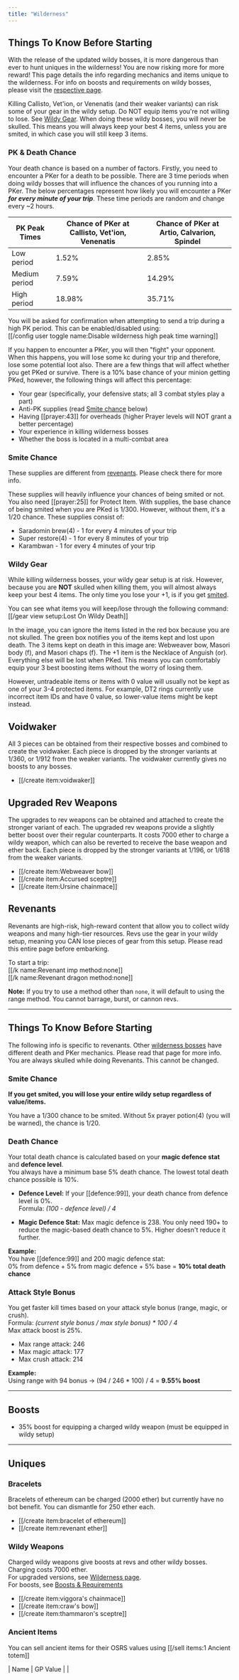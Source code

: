 ```yaml
---
title: "Wilderness"
---
```


## Things To Know Before Starting

With the release of the updated wildy bosses, it is more dangerous than ever to hunt uniques in the wilderness! You are now risking more for more reward! This page details the info regarding mechanics and items unique to the wilderness. For info on boosts and requirements on wildy bosses, please visit the [respective page](../boosts-and-requirements.md#callisto-vetion-venenatis-inc.-singles-versions).

Killing Callisto, Vet'ion, or Venenatis (and their weaker variants) can risk some of your gear in the wildy setup. Do NOT equip items you're not willing to lose. See [Wildy Gear](./#wildy-gear). When doing these wildy bosses, you will never be skulled. This means you will always keep your best 4 items, unless you are smited, in which case you will still keep 3 items.

### PK & Death Chance

Your death chance is based on a number of factors. Firstly, you need to encounter a PKer for a death to be possible. There are 3 time periods when doing wildy bosses that will influence the chances of you running into a PKer. The below percentages represent how likely you will encounter a PKer _**for every minute of your trip**_. These time periods are random and change every ~2 hours.

| PK Peak Times | Chance of PKer at Callisto, Vet'ion, Venenatis | Chance of PKer at Artio, Calvarion, Spindel |
| ------------- | ---------------------------------------------- | ------------------------------------------- |
| Low period    | 1.52%                                          | 2.85%                                       |
| Medium period | 7.59%                                          | 14.29%                                      |
| High period   | 18.98%                                         | 35.71%                                      |

You will be asked for confirmation when attempting to send a trip during a high PK period. This can be enabled/disabled using:  
[[/config user toggle name\:Disable wilderness high peak time warning]]

If you happen to encounter a PKer, you will then "fight" your opponent. When this happens, you will lose some kc during your trip and therefore, lose some potential loot also. There are a few things that will affect whether you get PKed or survive. There is a 10% base chance of your minion getting PKed, however, the following things will affect this percentage:

- Your gear (specifically, your defensive stats; all 3 combat styles play a part)
- Anti-PK supplies (read [Smite chance](./#smite-chance) below)
- Having [[prayer:43]] for overheads (higher Prayer levels will NOT grant a better percentage)
- Your experience in killing wilderness bosses
- Whether the boss is located in a multi-combat area

### Smite Chance

These supplies are different from [revenants](revenants.md). Please check there for more info.

These supplies will heavily influence your chances of being smited or not. You also need [[prayer:25]] for Protect Item. With supplies, the base chance of being smited when you are PKed is 1/300. However, without them, it's a 1/20 chance. These supplies consist of:

- Saradomin brew(4) - 1 for every 4 minutes of your trip
- Super restore(4) - 1 for every 8 minutes of your trip
- Karambwan - 1 for every 4 minutes of your trip

### Wildy Gear

While killing wilderness bosses, your wildy gear setup is at risk. However, because you are **NOT** skulled when killing them, you will almost always keep your best 4 items. The only time you lose your +1, is if you get [smited](./#smite-chance).

You can see what items you will keep/lose through the following command:  
[[/gear view setup\:Lost On Wildy Death]]

In the image, you can ignore the items listed in the red box because you are not skulled. The green box notifies you of the items kept and lost upon death. The 3 items kept on death in this image are: Webweaver bow, Masori body (f), and Masori chaps (f). The +1 item is the Necklace of Anguish (or). Everything else will be lost when PKed. This means you can comfortably equip your 3 best boosting items without the worry of losing them.

However, untradeable items or items with 0 value will usually not be kept as one of your 3-4 protected items. For example, DT2 rings currently use incorrect item IDs and have 0 value, so lower-value items might be kept instead.

## Voidwaker

All 3 pieces can be obtained from their respective bosses and combined to create the voidwaker. Each piece is dropped by the stronger variants at 1/360, or 1/912 from the weaker variants. The voidwaker currently gives no boosts to any bosses.

- [[/create item\:voidwaker]]

## Upgraded Rev Weapons

The upgrades to rev weapons can be obtained and attached to create the stronger variant of each. The upgraded rev weapons provide a slightly better boost over their regular counterparts. It costs 7000 ether to charge a wildy weapon, which can also be reverted to receive the base weapon and ether back. Each piece is dropped by the stronger variants at 1/196, or 1/618 from the weaker variants.

- [[/create item\:Webweaver bow]]
- [[/create item\:Accursed sceptre]]
- [[/create item\:Ursine chainmace]]

## Revenants

Revenants are high-risk, high-reward content that allow you to collect wildy weapons and many high-tier resources. Revs use the gear in your wildy setup, meaning you CAN lose pieces of gear from this setup. Please read this entire page before embarking.

To start a trip:  
[[/k name\:Revenant imp method\:none]]  
[[/k name\:Revenant dragon method\:none]]

**Note:** If you try to use a method other than `none`, it will default to using the range method. You cannot barrage, burst, or cannon revs.

---

## Things To Know Before Starting

The following info is specific to revenants. Other [wilderness bosses](./) have different death and PKer mechanics. Please read that page for more info. You are always skulled while doing Revenants. This cannot be changed.

### Smite Chance

**If you get smited, you will lose your entire wildy setup regardless of value/items.**

You have a 1/300 chance to be smited. Without 5x prayer potion(4) (you will be warned), the chance is 1/20.

### Death Chance

Your total death chance is calculated based on your **magic defence stat** and **defence level**.  
You always have a minimum base 5% death chance. The lowest total death chance possible is 10%.

- **Defence Level:** If your [[defence:99]], your death chance from defence level is 0%.  
  Formula: _(100 - defence level) / 4_

- **Magic Defence Stat:** Max magic defence is 238. You only need 190+ to reduce the magic-based death chance to 5%. Higher doesn't reduce it further.

**Example:**  
You have [[defence:99]] and 200 magic defence stat:  
0% from defence + 5% from magic defence + 5% base = **10% total death chance**

### Attack Style Bonus

You get faster kill times based on your attack style bonus (range, magic, or crush).  
Formula: _(current style bonus / max style bonus) \* 100 / 4_  
Max attack boost is 25%.

- Max range attack: 246
- Max magic attack: 177
- Max crush attack: 214

**Example:**  
Using range with 94 bonus → (94 / 246 \* 100) / 4 = **9.55% boost**

---

## Boosts

- 35% boost for equipping a charged wildy weapon (must be equipped in wildy setup)

---

## Uniques

### Bracelets

Bracelets of ethereum can be charged (2000 ether) but currently have no bot benefit. You can dismantle for 250 ether each.

- [[/create item\:bracelet of ethereum]]
- [[/create item\:revenant ether]]

### Wildy Weapons

Charged wildy weapons give boosts at revs and other wildy bosses. Charging costs 7000 ether.  
For upgraded versions, see [Wilderness page](./#upgraded-rev-weapons).  
For boosts, see [Boosts & Requirements](https://wiki.oldschool.gg/bosses/boosts-and-requirements)

- [[/create item\:viggora's chainmace]]
- [[/create item\:craw's bow]]
- [[/create item\:thammaron's sceptre]]

### Ancient Items

You can sell ancient items for their OSRS values using [[/sell items\:1 Ancient totem]]

| Name | GP Value |
|
